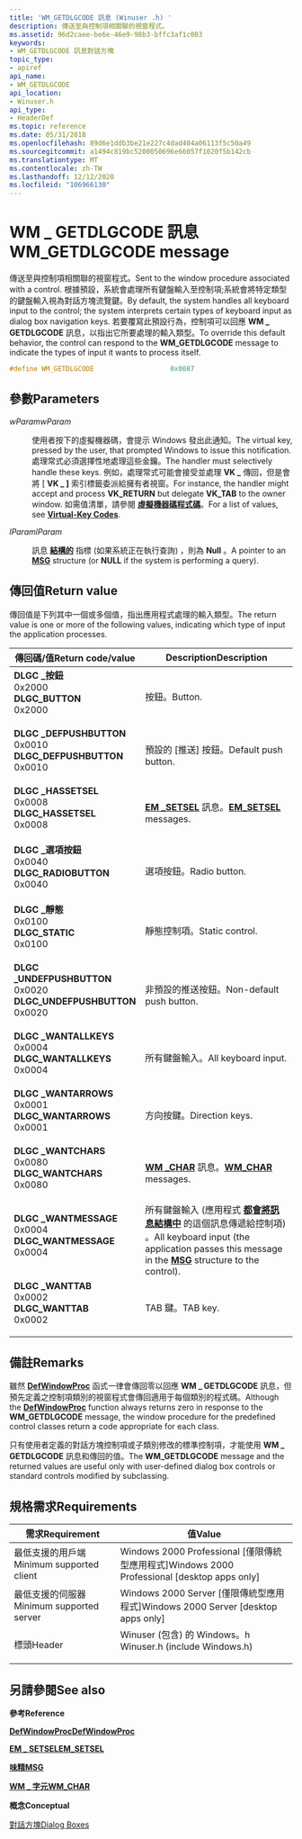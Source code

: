 ```yaml
---
title: 'WM_GETDLGCODE 訊息 (Winuser .h) '
description: 傳送至與控制項相關聯的視窗程式。
ms.assetid: 96d2caee-be6e-46e9-98b3-bffc3af1c003
keywords:
- WM_GETDLGCODE 訊息對話方塊
topic_type:
- apiref
api_name:
- WM_GETDLGCODE
api_location:
- Winuser.h
api_type:
- HeaderDef
ms.topic: reference
ms.date: 05/31/2018
ms.openlocfilehash: 89d6e1ddb3be21e227c4dad404a06113f5c50a49
ms.sourcegitcommit: a1494c819bc5200050696e66057f1020f5b142cb
ms.translationtype: MT
ms.contentlocale: zh-TW
ms.lasthandoff: 12/12/2020
ms.locfileid: "106966130"
---
```

# <a name="wm_getdlgcode-message"></a><span data-ttu-id="58761-104">WM \_ GETDLGCODE 訊息</span><span class="sxs-lookup"><span data-stu-id="58761-104">WM\_GETDLGCODE message</span></span>

<span data-ttu-id="58761-105">傳送至與控制項相關聯的視窗程式。</span><span class="sxs-lookup"><span data-stu-id="58761-105">Sent to the window procedure associated with a control.</span></span> <span data-ttu-id="58761-106">根據預設，系統會處理所有鍵盤輸入至控制項;系統會將特定類型的鍵盤輸入視為對話方塊流覽鍵。</span><span class="sxs-lookup"><span data-stu-id="58761-106">By default, the system handles all keyboard input to the control; the system interprets certain types of keyboard input as dialog box navigation keys.</span></span> <span data-ttu-id="58761-107">若要覆寫此預設行為，控制項可以回應 **WM \_ GETDLGCODE** 訊息，以指出它所要處理的輸入類型。</span><span class="sxs-lookup"><span data-stu-id="58761-107">To override this default behavior, the control can respond to the **WM\_GETDLGCODE** message to indicate the types of input it wants to process itself.</span></span>


```C++
#define WM_GETDLGCODE                   0x0087
```



## <a name="parameters"></a><span data-ttu-id="58761-108">參數</span><span class="sxs-lookup"><span data-stu-id="58761-108">Parameters</span></span>

<dl> <dt>

<span data-ttu-id="58761-109">*wParam*</span><span class="sxs-lookup"><span data-stu-id="58761-109">*wParam*</span></span> 
</dt> <dd>

<span data-ttu-id="58761-110">使用者按下的虛擬機器碼，會提示 Windows 發出此通知。</span><span class="sxs-lookup"><span data-stu-id="58761-110">The virtual key, pressed by the user, that prompted Windows to issue this notification.</span></span> <span data-ttu-id="58761-111">處理常式必須選擇性地處理這些金鑰。</span><span class="sxs-lookup"><span data-stu-id="58761-111">The handler must selectively handle these keys.</span></span> <span data-ttu-id="58761-112">例如，處理常式可能會接受並處理 **VK \_** 傳回，但是會將 [ **VK \_ ]** 索引標籤委派給擁有者視窗。</span><span class="sxs-lookup"><span data-stu-id="58761-112">For instance, the handler might accept and process **VK\_RETURN** but delegate **VK\_TAB** to the owner window.</span></span> <span data-ttu-id="58761-113">如需值清單，請參閱 [**虛擬機器碼程式碼**](/windows/desktop/inputdev/virtual-key-codes)。</span><span class="sxs-lookup"><span data-stu-id="58761-113">For a list of values, see [**Virtual-Key Codes**](/windows/desktop/inputdev/virtual-key-codes).</span></span>

</dd> <dt>

<span data-ttu-id="58761-114">*lParam*</span><span class="sxs-lookup"><span data-stu-id="58761-114">*lParam*</span></span> 
</dt> <dd>

<span data-ttu-id="58761-115">訊息 [**結構的**](/windows/win32/api/winuser/ns-winuser-msg) 指標 (如果系統正在執行查詢) ，則為 **Null** 。</span><span class="sxs-lookup"><span data-stu-id="58761-115">A pointer to an [**MSG**](/windows/win32/api/winuser/ns-winuser-msg) structure (or **NULL** if the system is performing a query).</span></span>

</dd> </dl>

## <a name="return-value"></a><span data-ttu-id="58761-116">傳回值</span><span class="sxs-lookup"><span data-stu-id="58761-116">Return value</span></span>

<span data-ttu-id="58761-117">傳回值是下列其中一個或多個值，指出應用程式處理的輸入類型。</span><span class="sxs-lookup"><span data-stu-id="58761-117">The return value is one or more of the following values, indicating which type of input the application processes.</span></span>



| <span data-ttu-id="58761-118">傳回碼/值</span><span class="sxs-lookup"><span data-stu-id="58761-118">Return code/value</span></span>                                                                                                                                                | <span data-ttu-id="58761-119">Description</span><span class="sxs-lookup"><span data-stu-id="58761-119">Description</span></span>                                                                                                                |
|------------------------------------------------------------------------------------------------------------------------------------------------------------------|----------------------------------------------------------------------------------------------------------------------------|
| <dl> <span data-ttu-id="58761-120"><dt>**DLGC \_按鈕**</dt> <dt>0x2000</dt></span><span class="sxs-lookup"><span data-stu-id="58761-120"><dt>**DLGC\_BUTTON**</dt> <dt>0x2000</dt></span></span> </dl>          | <span data-ttu-id="58761-121">按鈕。</span><span class="sxs-lookup"><span data-stu-id="58761-121">Button.</span></span><br/>                                                                                                         |
| <dl> <span data-ttu-id="58761-122"><dt>**DLGC \_DEFPUSHBUTTON**</dt> <dt>0x0010</dt></span><span class="sxs-lookup"><span data-stu-id="58761-122"><dt>**DLGC\_DEFPUSHBUTTON**</dt> <dt>0x0010</dt></span></span> </dl>   | <span data-ttu-id="58761-123">預設的 [推送] 按鈕。</span><span class="sxs-lookup"><span data-stu-id="58761-123">Default push button.</span></span><br/>                                                                                            |
| <dl> <span data-ttu-id="58761-124"><dt>**DLGC \_HASSETSEL**</dt> <dt>0x0008</dt></span><span class="sxs-lookup"><span data-stu-id="58761-124"><dt>**DLGC\_HASSETSEL**</dt> <dt>0x0008</dt></span></span> </dl>       | <span data-ttu-id="58761-125">[**EM \_SETSEL**](/windows/desktop/Controls/em-setsel) 訊息。</span><span class="sxs-lookup"><span data-stu-id="58761-125">[**EM\_SETSEL**](/windows/desktop/Controls/em-setsel) messages.</span></span><br/>                                                           |
| <dl> <span data-ttu-id="58761-126"><dt>**DLGC \_選項按鈕**</dt> <dt>0x0040</dt></span><span class="sxs-lookup"><span data-stu-id="58761-126"><dt>**DLGC\_RADIOBUTTON**</dt> <dt>0x0040</dt></span></span> </dl>     | <span data-ttu-id="58761-127">選項按鈕。</span><span class="sxs-lookup"><span data-stu-id="58761-127">Radio button.</span></span><br/>                                                                                                   |
| <dl> <span data-ttu-id="58761-128"><dt>**DLGC \_靜態**</dt> <dt>0x0100</dt></span><span class="sxs-lookup"><span data-stu-id="58761-128"><dt>**DLGC\_STATIC**</dt> <dt>0x0100</dt></span></span> </dl>          | <span data-ttu-id="58761-129">靜態控制項。</span><span class="sxs-lookup"><span data-stu-id="58761-129">Static control.</span></span><br/>                                                                                                 |
| <dl> <span data-ttu-id="58761-130"><dt>**DLGC \_UNDEFPUSHBUTTON**</dt> <dt>0x0020</dt></span><span class="sxs-lookup"><span data-stu-id="58761-130"><dt>**DLGC\_UNDEFPUSHBUTTON**</dt> <dt>0x0020</dt></span></span> </dl> | <span data-ttu-id="58761-131">非預設的推送按鈕。</span><span class="sxs-lookup"><span data-stu-id="58761-131">Non-default push button.</span></span><br/>                                                                                        |
| <dl> <span data-ttu-id="58761-132"><dt>**DLGC \_WANTALLKEYS**</dt> <dt>0x0004</dt></span><span class="sxs-lookup"><span data-stu-id="58761-132"><dt>**DLGC\_WANTALLKEYS**</dt> <dt>0x0004</dt></span></span> </dl>     | <span data-ttu-id="58761-133">所有鍵盤輸入。</span><span class="sxs-lookup"><span data-stu-id="58761-133">All keyboard input.</span></span><br/>                                                                                             |
| <dl> <span data-ttu-id="58761-134"><dt>**DLGC \_WANTARROWS**</dt> <dt>0x0001</dt></span><span class="sxs-lookup"><span data-stu-id="58761-134"><dt>**DLGC\_WANTARROWS**</dt> <dt>0x0001</dt></span></span> </dl>      | <span data-ttu-id="58761-135">方向按鍵。</span><span class="sxs-lookup"><span data-stu-id="58761-135">Direction keys.</span></span><br/>                                                                                                 |
| <dl> <span data-ttu-id="58761-136"><dt>**DLGC \_WANTCHARS**</dt> <dt>0x0080</dt></span><span class="sxs-lookup"><span data-stu-id="58761-136"><dt>**DLGC\_WANTCHARS**</dt> <dt>0x0080</dt></span></span> </dl>       | <span data-ttu-id="58761-137">[**WM \_CHAR**](/windows/desktop/inputdev/wm-char) 訊息。</span><span class="sxs-lookup"><span data-stu-id="58761-137">[**WM\_CHAR**](/windows/desktop/inputdev/wm-char) messages.</span></span><br/>                                                                      |
| <dl> <span data-ttu-id="58761-138"><dt>**DLGC \_WANTMESSAGE**</dt> <dt>0x0004</dt></span><span class="sxs-lookup"><span data-stu-id="58761-138"><dt>**DLGC\_WANTMESSAGE**</dt> <dt>0x0004</dt></span></span> </dl>     | <span data-ttu-id="58761-139">所有鍵盤輸入 (應用程式 [**都會將訊息結構中**](/windows/win32/api/winuser/ns-winuser-msg) 的這個訊息傳遞給控制項) 。</span><span class="sxs-lookup"><span data-stu-id="58761-139">All keyboard input (the application passes this message in the [**MSG**](/windows/win32/api/winuser/ns-winuser-msg) structure to the control).</span></span><br/> |
| <dl> <span data-ttu-id="58761-140"><dt>**DLGC \_WANTTAB**</dt> <dt>0x0002</dt></span><span class="sxs-lookup"><span data-stu-id="58761-140"><dt>**DLGC\_WANTTAB**</dt> <dt>0x0002</dt></span></span> </dl>         | <span data-ttu-id="58761-141">TAB 鍵。</span><span class="sxs-lookup"><span data-stu-id="58761-141">TAB key.</span></span><br/>                                                                                                        |



 

## <a name="remarks"></a><span data-ttu-id="58761-142">備註</span><span class="sxs-lookup"><span data-stu-id="58761-142">Remarks</span></span>

<span data-ttu-id="58761-143">雖然 [**DefWindowProc**](/windows/desktop/api/winuser/nf-winuser-defwindowproca) 函式一律會傳回零以回應 **WM \_ GETDLGCODE** 訊息，但預先定義之控制項類別的視窗程式會傳回適用于每個類別的程式碼。</span><span class="sxs-lookup"><span data-stu-id="58761-143">Although the [**DefWindowProc**](/windows/desktop/api/winuser/nf-winuser-defwindowproca) function always returns zero in response to the **WM\_GETDLGCODE** message, the window procedure for the predefined control classes return a code appropriate for each class.</span></span>

<span data-ttu-id="58761-144">只有使用者定義的對話方塊控制項或子類別修改的標準控制項，才能使用 **WM \_ GETDLGCODE** 訊息和傳回的值。</span><span class="sxs-lookup"><span data-stu-id="58761-144">The **WM\_GETDLGCODE** message and the returned values are useful only with user-defined dialog box controls or standard controls modified by subclassing.</span></span>

## <a name="requirements"></a><span data-ttu-id="58761-145">規格需求</span><span class="sxs-lookup"><span data-stu-id="58761-145">Requirements</span></span>



| <span data-ttu-id="58761-146">需求</span><span class="sxs-lookup"><span data-stu-id="58761-146">Requirement</span></span> | <span data-ttu-id="58761-147">值</span><span class="sxs-lookup"><span data-stu-id="58761-147">Value</span></span> |
|-------------------------------------|----------------------------------------------------------------------------------------------------------|
| <span data-ttu-id="58761-148">最低支援的用戶端</span><span class="sxs-lookup"><span data-stu-id="58761-148">Minimum supported client</span></span><br/> | <span data-ttu-id="58761-149">Windows 2000 Professional \[僅限傳統型應用程式\]</span><span class="sxs-lookup"><span data-stu-id="58761-149">Windows 2000 Professional \[desktop apps only\]</span></span><br/>                                               |
| <span data-ttu-id="58761-150">最低支援的伺服器</span><span class="sxs-lookup"><span data-stu-id="58761-150">Minimum supported server</span></span><br/> | <span data-ttu-id="58761-151">Windows 2000 Server \[僅限傳統型應用程式\]</span><span class="sxs-lookup"><span data-stu-id="58761-151">Windows 2000 Server \[desktop apps only\]</span></span><br/>                                                     |
| <span data-ttu-id="58761-152">標頭</span><span class="sxs-lookup"><span data-stu-id="58761-152">Header</span></span><br/>                   | <dl> <span data-ttu-id="58761-153"><dt>Winuser (包含) 的 Windows。h </dt></span><span class="sxs-lookup"><span data-stu-id="58761-153"><dt>Winuser.h (include Windows.h)</dt></span></span> </dl> |



## <a name="see-also"></a><span data-ttu-id="58761-154">另請參閱</span><span class="sxs-lookup"><span data-stu-id="58761-154">See also</span></span>

<dl> <dt>

<span data-ttu-id="58761-155">**參考**</span><span class="sxs-lookup"><span data-stu-id="58761-155">**Reference**</span></span>
</dt> <dt>

[<span data-ttu-id="58761-156">**DefWindowProc**</span><span class="sxs-lookup"><span data-stu-id="58761-156">**DefWindowProc**</span></span>](/windows/desktop/api/winuser/nf-winuser-defwindowproca)
</dt> <dt>

[<span data-ttu-id="58761-157">**EM \_ SETSEL**</span><span class="sxs-lookup"><span data-stu-id="58761-157">**EM\_SETSEL**</span></span>](/windows/desktop/Controls/em-setsel)
</dt> <dt>

[<span data-ttu-id="58761-158">**味精**</span><span class="sxs-lookup"><span data-stu-id="58761-158">**MSG**</span></span>](/windows/win32/api/winuser/ns-winuser-msg)
</dt> <dt>

[<span data-ttu-id="58761-159">**WM \_ 字元**</span><span class="sxs-lookup"><span data-stu-id="58761-159">**WM\_CHAR**</span></span>](/windows/desktop/inputdev/wm-char)
</dt> <dt>

<span data-ttu-id="58761-160">**概念**</span><span class="sxs-lookup"><span data-stu-id="58761-160">**Conceptual**</span></span>
</dt> <dt>

[<span data-ttu-id="58761-161">對話方塊</span><span class="sxs-lookup"><span data-stu-id="58761-161">Dialog Boxes</span></span>](dialog-boxes.md)
</dt> </dl>

 

